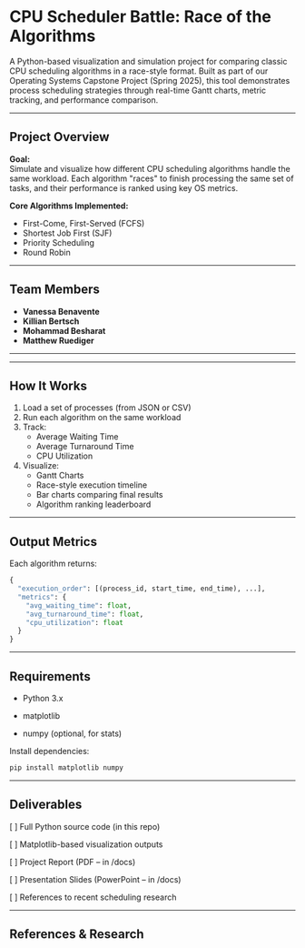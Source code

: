 # CPU Scheduler Battle: Race of the Algorithms

A Python-based visualization and simulation project for comparing classic CPU scheduling algorithms in a race-style format. Built as part of our Operating Systems Capstone Project (Spring 2025), this tool demonstrates process scheduling strategies through real-time Gantt charts, metric tracking, and performance comparison.

---

## Project Overview

**Goal:**  
Simulate and visualize how different CPU scheduling algorithms handle the same workload. Each algorithm "races" to finish processing the same set of tasks, and their performance is ranked using key OS metrics.

**Core Algorithms Implemented:**
- First-Come, First-Served (FCFS)
- Shortest Job First (SJF)
- Priority Scheduling
- Round Robin

---

## Team Members
- **Vanessa Benavente**
- **Killian Bertsch**  
- **Mohammad Besharat** 
- **Matthew Ruediger** 

---


---

## How It Works

1. Load a set of processes (from JSON or CSV)
2. Run each algorithm on the same workload
3. Track:
   - Average Waiting Time
   - Average Turnaround Time
   - CPU Utilization
4. Visualize:
   - Gantt Charts
   - Race-style execution timeline
   - Bar charts comparing final results
   - Algorithm ranking leaderboard

---

## Output Metrics

Each algorithm returns:
```python
{
  "execution_order": [(process_id, start_time, end_time), ...],
  "metrics": {
    "avg_waiting_time": float,
    "avg_turnaround_time": float,
    "cpu_utilization": float
  }
}
```

---

## Requirements

- Python 3.x

- matplotlib

- numpy (optional, for stats)

Install dependencies:

``` bash
pip install matplotlib numpy
```

---

## Deliverables

[ ] Full Python source code (in this repo)

[ ] Matplotlib-based visualization outputs

[ ] Project Report (PDF – in /docs)

[ ] Presentation Slides (PowerPoint – in /docs)

[ ] References to recent scheduling research

---

## References & Research

